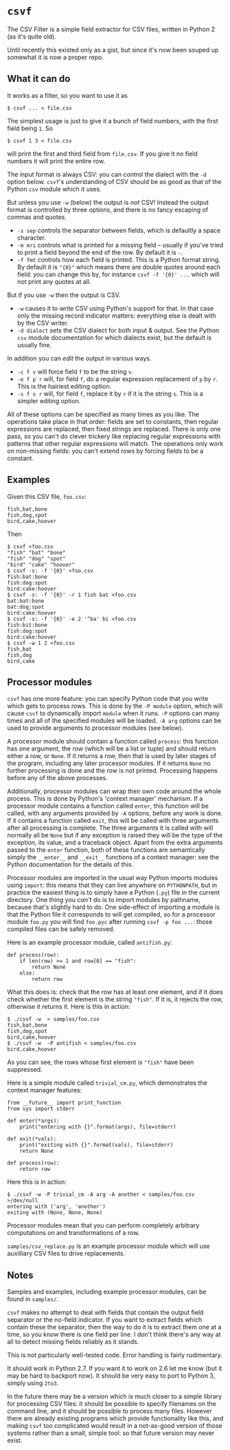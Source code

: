 # `csvf`
The CSV Filter is a simple field extractor for CSV files, written in Python 2 (as it's quite old).

Until recently this existed only as a gist, but since it's now been souped up somewhat it is now a proper repo.

## What it can do
It works as a filter, so you want to use it as

```
$ csvf ... < file.csv
```

The simplest usage is just to give it a bunch of field numbers, with the first field being `1`.  So


```
$ csvf 1 3 < file.csv
```

will print the first and third field from `file.csv`.  If you give it no field numbers it will print the entire row.

The input format is always CSV: you can control the dialect with the `-d` option below.  `csvf`'s understanding of CSV should be as good as that of the Python `csv` module which it uses.

But unless you use `-w` (below) the output is *not* CSV!  Instead the output format is controlled by three options, and there is no fancy escaping of commas and quotes.

- `-s sep` controls the separator between fields, which is defaultly a space character.
- `-m mri` controls what is printed for a missing field – usually if you've tried to print a field beyond the end of the row.  By default it is `-`.
- `-f fmt` controls how each field is printed.  This is a Python format string.  By default it is `"{0}"` which means there are double quotes around each field: you can change this by, for instance `csvf -f '{0}' ...` which will not print any quotes at all.

But if you use `-w` then the output *is* CSV.

- `-w` causes it to write CSV using Python's support for that.  In that case only the missing record indicator matters: everything else is dealt with by the CSV writer.
- `-d dialect` sets the CSV dialect for both input & output.  See the Python `csv` module documentation for which dialects exist, but the default is usually fine.

In addition you can *edit* the output in various ways.

- `-c f v` will force field `f` to be the string `v`.
- `-e f p r` will, for field `f`, do a regular expression replacement of `p` by `r`.  This is the hairiest editing option.
- `-s f s r` will, for field `f`, replace it by `r` if it is the string `s`.  This is a simpler editing option.

All of these options can be specified as many times as you like.  The operations take place in that order: fields are set to constants, then regular expressions are replaced, then fixed strings are replaced.  There is only one pass, so you can't do clever trickery like replacing regular expressions with patterns that other regular expressions will match.  The operations only work on non-missing fields: you can't extend rows by forcing fields to be a constant.

## Examples
Given this CSV file, `foo.csv`:

```
fish,bat,bone
fish,dog,spot
bird,cake,hoover
```

Then

```
$ csvf <foo.csv
"fish" "bat" "bone"
"fish" "dog" "spot"
"bird" "cake" "hoover"
$ csvf -s: -f '{0}' <foo.csv
fish:bat:bone
fish:dog:spot
bird:cake:hoover
$ csvf -s: -f '{0}' -r 1 fish bat <foo.csv
bat:bat:bone
bat:dog:spot
bird:cake:hoover
$ csvf -s: -f '{0}' -e 2 '^ba' bi <foo.csv
fish:bit:bone
fish:dog:spot
bird:cake:hoover
$ csvf -w 1 2 <foo.csv
fish,bat
fish,dog
bird,cake
```

## Processor modules
`csvf` has one more feature: you can specify Python code that you write which gets to process rows.  This is done by the `-P module` option, which will cause `csvf` to dynamically import `module` when it runs. `-P` options can many times and all of the specified modules will be loaded.  `-A arg` options can be used to provide arguments to processor modules (see below).

A processor module should contain a function called `process`: this function has one argument, the row (which will be a list or tuple) and should return either a row, or `None`.  If it returns a row, then that is used by later stages of the program, including any later processor modules.  If it returns `None` no further processing is done and the row is not printed.  Processing happens before any of the above processes.

Additionally, processor modules can wrap their own code around the whole process.  This is done by Python's 'context manager' mechanism.  If a processor module contains a function called `enter`, this function will be called, with any arguments provided by `-A` options, before any work is done.  If it contains a function called `exit`, this will be called with three arguments after all processing is complete.  The three arguments it is called with will normally all be `None` but if any exception is raised they will be the type of the exception, its value, and a traceback object.  Apart from the extra arguments passed to the `enter` function, both of these functions are semantically simply the `__enter__` and `__exit__` functions of a context manager: see the Python documentation for the details of this.

Processor modules are imported in the usual way Python imports modules using `import`: this means that they can live anywhere on `PYTHONPATH`, but in practice the easiest thing is to simply have a Python (`.py`) file in the current directory.  One thing you *can't* do is to import modules by pathname, because that's slightly hard to do.  One side-effect of importing a module is that the Python file it corresponds to will get compiled, so for a processor module `foo.py` you will find `foo.pyc` after running `csvf -p foo ...`: those compiled files can be safely removed.

Here is an example processor module, called `antifish.py`:

```
def process(row):
    if len(row) >= 1 and row[0] == "fish":
        return None
    else:
        return row
```

What this does is: check that the row has at least one element, and if it does check whether the first element is the string `"fish"`.  If it is, it rejects the row, otherwise it returns it.  Here is this in action:

```
$ ./csvf -w  < samples/foo.csv
fish,bat,bone
fish,dog,spot
bird,cake,hoover
$ ./csvf -w  -P antifish < samples/foo.csv
bird,cake,hoover
```

As you can see, the rows whose first element is `"fish"` have been suppressed.

Here is a simple module called `trivial_cm.py`, which demonstrates the context manager features:

```
from __future__ import print_function
from sys import stderr

def enter(*args):
    print("entering with {}".format(args), file=stderr)

def exit(*vals):
    print("exiting with {}".format(vals), file=stderr)
    return None

def process(row):
    return row
```

Here this is in action:

```
$ ./csvf -w -P trivial_cm -A arg -A another < samples/foo.csv >/dev/null
entering with ('arg', 'another')
exiting with (None, None, None)
```

Processor modules mean that you can perform completely arbitrary computations on and transformations of a row.

`samples/csv_replace.py` is an example processor module which will use auxilliary CSV files to drive replacements.

## Notes
Samples and examples, including example processor modules, can be found in `samples/`.

`csvf` makes no attempt to deal with fields that contain the output field separator or the no-field indicator.  If you want to extract fields which contain these the separator, then the way to do it is to extract them one at a time, so you know there is one field per line.  I don't think there's any way at all to detect missing fields reliably as it stands.

This is not particularly well-tested code.  Error handling is fairly rudimentary.

It should work in Python 2.7.  If you want it to work on 2.6 let me know (but it may be hard to backport now).  It should be very easy to port to Python 3, simply using `2to3`.

In the future there may be a version which is much closer to a simple library for processing CSV files: it should be possible to specify filenames on the command line, and it should be possible to process many files.  However there are already existing programs which provide functionality like this, and making `csvf` too complicated would result in a not-as-good version of those systems rather than a small, simple tool: so that future version may never exist.
